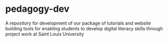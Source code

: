 # pedagogy-dev
A repository for development of our package of tutorials and website building tools for enabling students to develop digital literacy skills through project work at Saint Louis University
